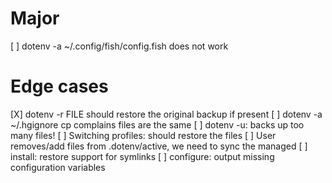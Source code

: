 
Major
=====

[ ] dotenv -a ~/.config/fish/config.fish does not work


Edge cases
==========

[X] dotenv -r FILE should restore the original backup if present
[ ] dotenv -a ~/.hgignore cp complains files are the same
[ ] dotenv -u: backs up too many files!
[ ] Switching profiles: should restore the files
[ ] User removes/add files from .dotenv/active, we need to sync the managed
[ ] install: restore support for symlinks
[ ] configure: output missing configuration variables

